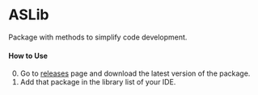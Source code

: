 # ASLib
Package with methods to simplify code development.

#### How to Use
0. Go to [releases](https://github.com/AdrianoSiqueira/ASLib/releases) page and download the latest version of the package.
0. Add that package in the library list of your IDE.